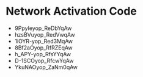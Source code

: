 # Network Activation Code
* 9PpyIeyop_ReDbYqAw
* hzsBVuyop_RedVwqAw
* 1iOYR-yop_Red3MqAw
* 8Bf2aOyop_RfRZEqAw
* h_APY-yop_RfsYYqAw
* D-1SCOyop_RfcwYqAw
* YkuNAOyop_ZaNm0qAw